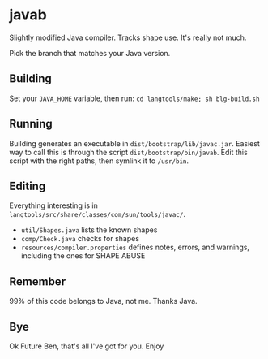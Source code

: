 javab
=====

Slightly modified Java compiler. Tracks shape use. It's really not much.

Pick the branch that matches your Java version.

Building
--------
Set your `JAVA_HOME` variable, then run:
`cd langtools/make; sh blg-build.sh`

Running
-------
Building generates an executable in `dist/bootstrap/lib/javac.jar`.
Easiest way to call this is through the script `dist/bootstrap/bin/javab`.
Edit this script with the right paths, then symlink it to `/usr/bin`.

Editing
-------
Everything interesting is in `langtools/src/share/classes/com/sun/tools/javac/`.

* `util/Shapes.java` lists the known shapes
* `comp/Check.java` checks for shapes
* `resources/compiler.properties` defines notes, errors, and warnings, including the ones for SHAPE ABUSE

Remember
--------
99% of this code belongs to Java, not me. Thanks Java.

Bye
---
Ok Future Ben, that's all I've got for you. Enjoy
